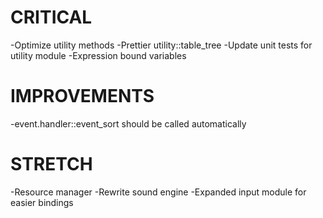 # CRITICAL #
-Optimize utility methods
-Prettier utility::table_tree
-Update unit tests for utility module
-Expression bound variables

# IMPROVEMENTS #
-event.handler::event_sort should be called automatically

# STRETCH #
-Resource manager
-Rewrite sound engine
-Expanded input module for easier bindings